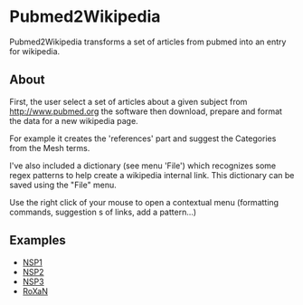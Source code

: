 # Pubmed2Wikipedia #
Pubmed2Wikipedia transforms a set of articles from pubmed into an entry for wikipedia.


## About ##
First, the user select a set of articles about a given subject from http://www.pubmed.org the software then download, prepare and format the data for a new wikipedia page.

For example it creates the 'references' part and suggest the Categories from the Mesh terms.

I've also included a dictionary (see menu 'File') which recognizes some regex patterns to help create a wikipedia internal link. This dictionary can be saved using the "File" menu.

Use the right click of your mouse to open a contextual menu (formatting commands, suggestion s of links, add a pattern...)



## Examples ##

  * [NSP1](http://en.wikipedia.org/wiki/NSP1%28Rotavirus%29)
  * [NSP2](http://en.wikipedia.org/wiki/NSP2%28Rotavirus%29)
  * [NSP3](http://en.wikipedia.org/wiki/NSP3%28Rotavirus%29)
  * [RoXaN](http://en.wikipedia.org/wiki/Roxan_%28Protein%29)